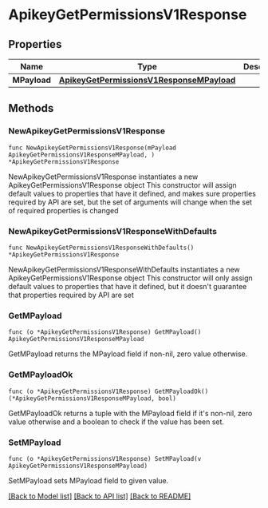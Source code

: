 # ApikeyGetPermissionsV1Response

## Properties

Name | Type | Description | Notes
------------ | ------------- | ------------- | -------------
**MPayload** | [**ApikeyGetPermissionsV1ResponseMPayload**](ApikeyGetPermissionsV1ResponseMPayload.md) |  | 

## Methods

### NewApikeyGetPermissionsV1Response

`func NewApikeyGetPermissionsV1Response(mPayload ApikeyGetPermissionsV1ResponseMPayload, ) *ApikeyGetPermissionsV1Response`

NewApikeyGetPermissionsV1Response instantiates a new ApikeyGetPermissionsV1Response object
This constructor will assign default values to properties that have it defined,
and makes sure properties required by API are set, but the set of arguments
will change when the set of required properties is changed

### NewApikeyGetPermissionsV1ResponseWithDefaults

`func NewApikeyGetPermissionsV1ResponseWithDefaults() *ApikeyGetPermissionsV1Response`

NewApikeyGetPermissionsV1ResponseWithDefaults instantiates a new ApikeyGetPermissionsV1Response object
This constructor will only assign default values to properties that have it defined,
but it doesn't guarantee that properties required by API are set

### GetMPayload

`func (o *ApikeyGetPermissionsV1Response) GetMPayload() ApikeyGetPermissionsV1ResponseMPayload`

GetMPayload returns the MPayload field if non-nil, zero value otherwise.

### GetMPayloadOk

`func (o *ApikeyGetPermissionsV1Response) GetMPayloadOk() (*ApikeyGetPermissionsV1ResponseMPayload, bool)`

GetMPayloadOk returns a tuple with the MPayload field if it's non-nil, zero value otherwise
and a boolean to check if the value has been set.

### SetMPayload

`func (o *ApikeyGetPermissionsV1Response) SetMPayload(v ApikeyGetPermissionsV1ResponseMPayload)`

SetMPayload sets MPayload field to given value.



[[Back to Model list]](../README.md#documentation-for-models) [[Back to API list]](../README.md#documentation-for-api-endpoints) [[Back to README]](../README.md)


